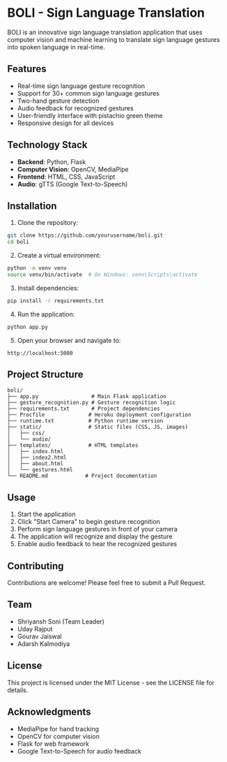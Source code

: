 # BOLI - Sign Language Translation

BOLI is an innovative sign language translation application that uses computer vision and machine learning to translate sign language gestures into spoken language in real-time.

## Features

- Real-time sign language gesture recognition
- Support for 30+ common sign language gestures
- Two-hand gesture detection
- Audio feedback for recognized gestures
- User-friendly interface with pistachio green theme
- Responsive design for all devices

## Technology Stack

- **Backend**: Python, Flask
- **Computer Vision**: OpenCV, MediaPipe
- **Frontend**: HTML, CSS, JavaScript
- **Audio**: gTTS (Google Text-to-Speech)

## Installation

1. Clone the repository:
```bash
git clone https://github.com/yourusername/boli.git
cd boli
```

2. Create a virtual environment:
```bash
python -m venv venv
source venv/bin/activate  # On Windows: venv\Scripts\activate
```

3. Install dependencies:
```bash
pip install -r requirements.txt
```

4. Run the application:
```bash
python app.py
```

5. Open your browser and navigate to:
```
http://localhost:5000
```

## Project Structure

```
boli/
├── app.py                 # Main Flask application
├── gesture_recognition.py # Gesture recognition logic
├── requirements.txt       # Project dependencies
├── Procfile              # Heroku deployment configuration
├── runtime.txt           # Python runtime version
├── static/               # Static files (CSS, JS, images)
│   ├── css/
│   └── audio/
├── templates/            # HTML templates
│   ├── index.html
│   ├── index2.html
│   ├── about.html
│   └── gestures.html
└── README.md            # Project documentation
```

## Usage

1. Start the application
2. Click "Start Camera" to begin gesture recognition
3. Perform sign language gestures in front of your camera
4. The application will recognize and display the gesture
5. Enable audio feedback to hear the recognized gestures

## Contributing

Contributions are welcome! Please feel free to submit a Pull Request.

## Team

- Shriyansh Soni (Team Leader)
- Uday Rajput
- Gourav Jaiswal
- Adarsh Kalmodiya

## License

This project is licensed under the MIT License - see the LICENSE file for details.

## Acknowledgments

- MediaPipe for hand tracking
- OpenCV for computer vision
- Flask for web framework
- Google Text-to-Speech for audio feedback 

